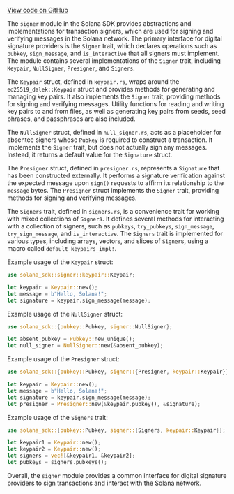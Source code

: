 
[View code on GitHub](https://github.com/solana-labs/solana/tree/master/na/sdk/src/signer)

The `signer` module in the Solana SDK provides abstractions and implementations for transaction signers, which are used for signing and verifying messages in the Solana network. The primary interface for digital signature providers is the `Signer` trait, which declares operations such as `pubkey`, `sign_message`, and `is_interactive` that all signers must implement. The module contains several implementations of the `Signer` trait, including `Keypair`, `NullSigner`, `Presigner`, and `Signers`.

The `Keypair` struct, defined in `keypair.rs`, wraps around the `ed25519_dalek::Keypair` struct and provides methods for generating and managing key pairs. It also implements the `Signer` trait, providing methods for signing and verifying messages. Utility functions for reading and writing key pairs to and from files, as well as generating key pairs from seeds, seed phrases, and passphrases are also included.

The `NullSigner` struct, defined in `null_signer.rs`, acts as a placeholder for absentee signers whose `Pubkey` is required to construct a transaction. It implements the `Signer` trait, but does not actually sign any messages. Instead, it returns a default value for the `Signature` struct.

The `Presigner` struct, defined in `presigner.rs`, represents a `Signature` that has been constructed externally. It performs a signature verification against the expected message upon `sign()` requests to affirm its relationship to the `message` bytes. The `Presigner` struct implements the `Signer` trait, providing methods for signing and verifying messages.

The `Signers` trait, defined in `signers.rs`, is a convenience trait for working with mixed collections of `Signer`s. It defines several methods for interacting with a collection of signers, such as `pubkeys`, `try_pubkeys`, `sign_message`, `try_sign_message`, and `is_interactive`. The `Signers` trait is implemented for various types, including arrays, vectors, and slices of `Signer`s, using a macro called `default_keypairs_impl!`.

Example usage of the `Keypair` struct:

```rust
use solana_sdk::signer::keypair::Keypair;

let keypair = Keypair::new();
let message = b"Hello, Solana!";
let signature = keypair.sign_message(message);
```

Example usage of the `NullSigner` struct:

```rust
use solana_sdk::{pubkey::Pubkey, signer::NullSigner};

let absent_pubkey = Pubkey::new_unique();
let null_signer = NullSigner::new(&absent_pubkey);
```

Example usage of the `Presigner` struct:

```rust
use solana_sdk::{pubkey::Pubkey, signer::{Presigner, keypair::Keypair}};

let keypair = Keypair::new();
let message = b"Hello, Solana!";
let signature = keypair.sign_message(message);
let presigner = Presigner::new(&keypair.pubkey(), &signature);
```

Example usage of the `Signers` trait:

```rust
use solana_sdk::{pubkey::Pubkey, signer::{Signers, keypair::Keypair}};

let keypair1 = Keypair::new();
let keypair2 = Keypair::new();
let signers = vec![&keypair1, &keypair2];
let pubkeys = signers.pubkeys();
```

Overall, the `signer` module provides a common interface for digital signature providers to sign transactions and interact with the Solana network.